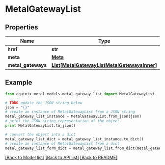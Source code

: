 # MetalGatewayList


## Properties
Name | Type | Description | Notes
------------ | ------------- | ------------- | -------------
**href** | **str** |  | [optional] 
**meta** | [**Meta**](Meta.md) |  | [optional] 
**metal_gateways** | [**List[MetalGatewayListMetalGatewaysInner]**](MetalGatewayListMetalGatewaysInner.md) |  | [optional] 

## Example

```python
from equinix_metal.models.metal_gateway_list import MetalGatewayList

# TODO update the JSON string below
json = "{}"
# create an instance of MetalGatewayList from a JSON string
metal_gateway_list_instance = MetalGatewayList.from_json(json)
# print the JSON string representation of the object
print MetalGatewayList.to_json()

# convert the object into a dict
metal_gateway_list_dict = metal_gateway_list_instance.to_dict()
# create an instance of MetalGatewayList from a dict
metal_gateway_list_form_dict = metal_gateway_list.from_dict(metal_gateway_list_dict)
```
[[Back to Model list]](../README.md#documentation-for-models) [[Back to API list]](../README.md#documentation-for-api-endpoints) [[Back to README]](../README.md)


